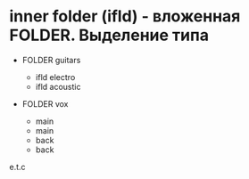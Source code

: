 # inner folder (ifld) - вложенная FOLDER. Выделение типа

- FOLDER guitars

  - ifld electro
  - ifld acoustic

- FOLDER vox
  - main
  - main <track-part>
  - back
  - back <track-part>

e.t.c
